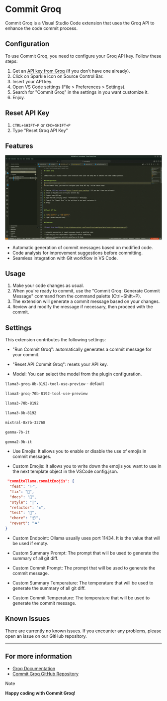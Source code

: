 # Commit Groq

Commit Groq is a Visual Studio Code extension that uses the Groq API to enhance the code commit process.

## Configuration

To use Commit Groq, you need to configure your Groq API key. Follow these steps:

1. Get an [API key from Groq](https://console.groq.com/keys) (if you don't have one already).
2. Click on Sparkle icon on Source Control Bar.
3. Insert your API key.
4. Open VS Code settings (File > Preferences > Settings).
5. Search for "Commit Groq" in the settings in you want customize it.
6. Enjoy.

## Reset API Key

1. `CTRL+SHIFT+P` or `CMD+SHIFT+P`
2. Type "Reset Groq API Key"

## Features

![Commit Groq Demo](https://raw.githubusercontent.com/FrancoStino/commitgroq/main/assets/commitgroq-demo.gif)

-   Automatic generation of commit messages based on modified code.
-   Code analysis for improvement suggestions before committing.
-   Seamless integration with Git workflow in VS Code.

## Usage

1. Make your code changes as usual.
2. When you're ready to commit, use the "Commit Groq: Generate Commit Message" command from the command palette (Ctrl+Shift+P).
3. The extension will generate a commit message based on your changes.
4. Review and modify the message if necessary, then proceed with the commit.

## Settings

This extension contributes the following settings:

-   "Run Commit Groq": automatically generates a commit message for your commit.
-   "Reset API Commit Groq": resets your API key.

-   Model: You can select the model from the plugin configuration.

`llama3-groq-8b-8192-tool-use-preview` - default

`llama3-groq-70b-8192-tool-use-preview`

`llama3-70b-8192`

`llama3-8b-8192`

`mixtral-8x7b-32768`

`gemma-7b-it`

`gemma2-9b-it`

-   Use Emojis: It allows you to enable or disable the use of emojis in commit messages.

-   Custom Emojis: It allows you to write down the emojis you want to use in the next template object in the VSCode config.json.

```json
 "commitollama.commitEmojis": {
  "feat": "✨",
  "fix": "🐛",
  "docs": "📝",
  "style": "💎",
  "refactor": "♻️",
  "test": "🧪",
  "chore": "📦",
  "revert": "⏪"
}
```

-   Custom Endpoint: Ollama usually uses port 11434. It is the value that will be used if empty.

-   Custom Summary Prompt: The prompt that will be used to generate the summary of all git diff.

-   Custom Commit Prompt: The prompt that will be used to generate the commit message.

-   Custom Summary Temperature: The temperature that will be used to generate the summary of all git diff.

-   Custom Commit Temperature: The temperature that will be used to generate the commit message.

## Known Issues

There are currently no known issues. If you encounter any problems, please open an issue on our GitHub repository.

---

## For more information

-   [Groq Documentation](https://www.groq.com/docs)
-   [Commit Groq GitHub Repository](https://github.com/FrancoStino/commitgroq)

> [!NOTE]  
> **Happy coding with Commit Groq!**
